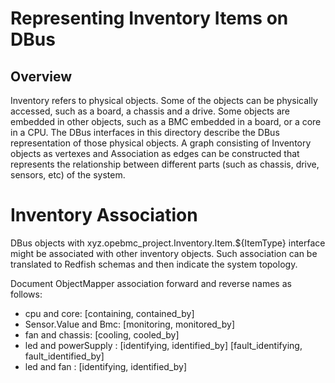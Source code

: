 # Representing Inventory Items on DBus

## Overview

Inventory refers to physical objects. Some of the objects can be physically
accessed, such as a board, a chassis and a drive. Some objects are embedded in
other objects, such as a BMC embedded in a board, or a core in a CPU. The DBus
interfaces in this directory describe the DBus representation of those physical
objects. A graph consisting of Inventory objects as vertexes and Association
as edges can be constructed that represents the relationship between different
parts (such as chassis, drive, sensors, etc) of the system.

# Inventory Association

DBus objects with xyz.opebmc_project.Inventory.Item.${ItemType} interface might
be associated with other inventory objects. Such association can be translated
to Redfish schemas and then indicate the system topology.

Document ObjectMapper association forward and reverse names as follows:
* cpu and core: [containing, contained_by]
* Sensor.Value and Bmc: [monitoring, monitored_by]
* fan and chassis: [cooling, cooled_by]
* led and powerSupply : [identifying, identified_by] [fault_identifying, fault_identified_by]
* led and fan : [identifying, identified_by]

